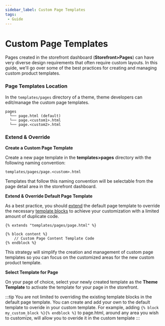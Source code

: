 ```yaml
---
sidebar_label: Custom Page Templates
tags:
 - Guide
---
```

# Custom Page Templates

Pages created in the storefront dashboard (**Storefront>Pages**) can have very diverse design requirements that often require custom layouts. In this guide, we'll go over some of the best practices for creating and managing custom product templates.

### Page Templates Location

In the `templates/pages` directory of a theme, theme developers can edit/manage the custom page templates.

```title="Page Templates Location"
pages
  └── page.html (default)
  └── page.<custom1>.html
  └── page.<custom2>.html
```

### Extend & Override

**Create a Custom Page Template**

Create a new page template in the **templates>pages** directory with the following naming convention:

```title="Custom Page Template Naming"
templates/pages/page.<custom>.html
```

Templates that follow this naming convention will be selectable from the page detail area in the storefront dashboard.


**Extend & Override Default Page Template**

As a best practice, you should [extend](/themes/templates/tags.md#extends-block) the default page template to override the necessary [template blocks](/themes/templates/tags.md#extends-block) to achieve your customization with a limited amount of duplicate code.


```django title="Example Custom Page Template"
{% extends "templates/pages/page.html" %}

{% block content %}
    // Custom Page Content Template Code
{% endblock %}
```
This strategy will simplify the creation and management of custom page templates so you can focus on the customized areas for the new custom product template.

**Select Template for Page**

On your page of choice, select your newly created template as the **Theme Template** to activate the template for your page in the storefront.


:::tip
You are not limited to overriding the existing template blocks in the default page template. You can create and add your own to the default template to overide in your custom template. For example, adding `{% block my_custom_block %}{% endblock %}` to page.html, around any area you wish to customize, will allow you to overide it in the custom template
:::

